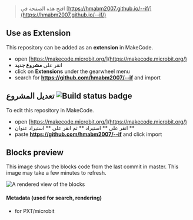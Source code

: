 
> افتح هذه الصفحة في [https://hmabm2007.github.io/--if/](https://hmabm2007.github.io/--if/)

## Use as Extension

This repository can be added as an **extension** in MakeCode.

* open [https://makecode.microbit.org/](https://makecode.microbit.org/)
* انقر على **مشروع جديد**
* click on **Extensions** under the gearwheel menu
* search for **https://github.com/hmabm2007/--if** and import

## تعديل المشروع ![Build status badge](https://github.com/hmabm2007/--if/workflows/MakeCode/badge.svg)

To edit this repository in MakeCode.

* open [https://makecode.microbit.org/](https://makecode.microbit.org/)
* انقر على ** استيراد ** ثم انقر على ** استيراد عنوان **
* paste **https://github.com/hmabm2007/--if** and click import

## Blocks preview

This image shows the blocks code from the last commit in master.
This image may take a few minutes to refresh.

![A rendered view of the blocks](https://github.com/hmabm2007/--if/raw/master/.github/makecode/blocks.png)

#### Metadata (used for search, rendering)

* for PXT/microbit
<script src="https://makecode.com/gh-pages-embed.js"></script><script>makeCodeRender("{{ site.makecode.home_url }}", "{{ site.github.owner_name }}/{{ site.github.repository_name }}");</script>
